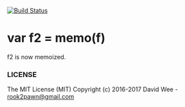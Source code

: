 [![Build Status](https://travis-ci.org/rook2pawn/node-memoizer.svg?branch=master)](https://travis-ci.org/rook2pawn/node-memoizer)

# var f2 = memo(f)

f2 is now memoized.


### LICENSE

The MIT License (MIT)
Copyright (c) 2016-2017 David Wee - rook2pawn@gmail.com